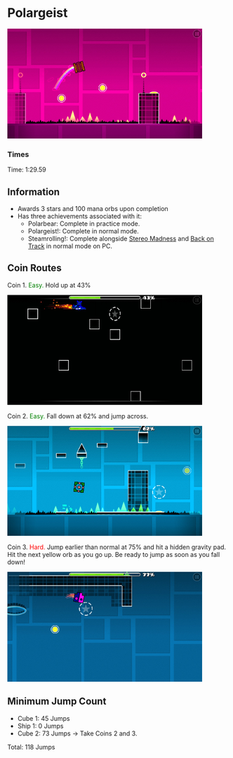 # Polargeist
![Polargeist](images/polar-0.png)

### Times
Time: 1:29.59

## Information
- Awards 3 stars and 100 mana orbs upon completion
- Has three achievements associated with it:
  - Polarbear: Complete in practice mode.
  - Polargeist!: Complete in normal mode.
  - Steamrolling!: Complete alongside [Stereo Madness](stereomadness.md) and [Back on Track](backontrack.md) in normal mode on PC.

## Coin Routes
Coin 1. <span style="color:green">Easy.</span> Hold up at 43%

![First Coin](images/polar-1.png)

Coin 2. <span style="color:green">Easy.</span> Fall down at 62% and jump across.

![Second Coin](images/polar-2.png)

Coin 3. <span style="color:red">Hard.</span> Jump earlier than normal at 75% and hit a hidden gravity pad. Hit the next yellow orb as you go up. Be ready to jump as soon as you fall down!

![Third Coin](images/polar-3.png)

## Minimum Jump Count
- Cube 1: 45 Jumps
- Ship 1: 0 Jumps
- Cube 2: 73 Jumps -> Take Coins 2 and 3.

Total: 118 Jumps
